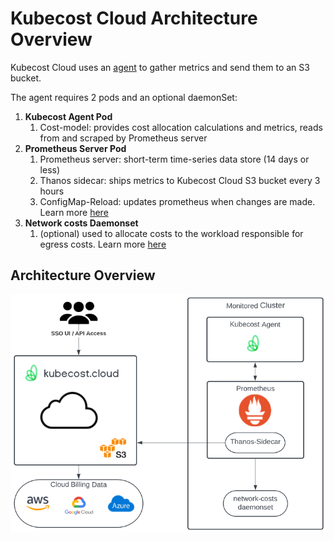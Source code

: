 Kubecost Cloud Architecture Overview
===================================

Kubecost Cloud uses an [agent](agent.md) to gather metrics and send them to an S3 bucket.

The agent requires 2 pods and an optional daemonSet:

1. **Kubecost Agent Pod**
    1. Cost-model: provides cost allocation calculations and metrics, reads from and scraped by Prometheus server
2. **Prometheus Server Pod**
    1. Prometheus server: short-term time-series data store (14 days or less)
    1. Thanos sidecar: ships metrics to Kubecost Cloud S3 bucket every 3 hours
    1. ConfigMap-Reload: updates prometheus when changes are made. Learn more [here](https://github.com/jimmidyson/configmap-reload)
3. **Network costs Daemonset**
   1. (optional) used to allocate costs to the workload responsible for egress costs. Learn more [here](network-allocation.md)

## Architecture Overview

![Architecture Diagram](https://raw.githubusercontent.com/kubecost/docs/main/images/cloudarchitecture.png)
